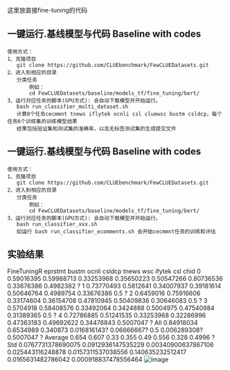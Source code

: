 这里放直接fine-tuning的代码



一键运行.基线模型与代码 Baseline with codes
---------------------------------------------------------------------
    使用方式：
    1、克隆项目 
       git clone https://github.com/CLUEbenchmark/FewCLUEDatasets.git
    2、进入到相应的目录
       分类任务  
           例如：
           cd FewCLUEDatasets/baseline/models_tf/fine_tuning/bert/
    3、运行对应任务的脚本(GPU方式): 会自动下载模型并开始运行。
       bash run_classifier_multi_dataset.sh
       计算8个任务cecmmnt tnews iflytek ocnli csl cluewsc bustm csldcp，每个任务6个训练集的训练模型结果
       结果包括验证集和测试集的准确率，以及无标签测试集的生成提交文件
      
       
一键运行.基线模型与代码 Baseline with codes
---------------------------------------------------------------------
    使用方式：
    1、克隆项目 
       git clone https://github.com/CLUEbenchmark/FewCLUEDatasets.git
    2、进入到相应的目录
       分类任务  
           例如：
           cd FewCLUEDatasets/baseline/models_tf/fine_tuning/bert/
    3、运行对应任务的脚本(GPU方式): 会自动下载模型并开始运行。
       bash run_classifier_xxx.sh
       如运行 bash run_classifier_ecomments.sh 会开始cecmmnt任务的训练和评估
   
 
实验结果
--------------------------------------------------------------------


									
FineTuningR	eprstmt	bustm	ocnli	csldcp	tnews	wsc	ifytek	csl	chid
0	0.59016395	0.59988713	0.33253968	0.35650223	0.50547266	0.80736536	0.33676386	0.4982382	?
1	0.73770493	0.5812641	0.34007937	0.39181614	0.50646764	0.4989754	0.33676386	0.5	?
2	0.6459016	0.75916606	0.33174604	0.36154708	0.47810945	0.50409836	0.30646083	0.5	?
3	0.5704918	0.58408576	0.33492064	0.3424888	0.5004975	0.47540984	0.31389365	0.5	?
4	0.72786885	0.51241535	0.33253968	0.32286996	0.47363183	0.49692622	0.34476843	0.5007047	?
All	0.84918034	0.6534989	0.340873	0.016816143?	0.06666667?	0.5	0.006289308?	0.5007047	?
Average	0.654	0.607	0.33	0.355	0.49	0.556	0.328	0.4996	?
Std 	0.0767731378690075	0.0912936147535229	0.00340900637867106	0.025443116248878	0.0157311537038556	0.140635232512417	0.0165631482786042	0.000918837478556464	![image](https://user-images.githubusercontent.com/19634224/129216149-78478da7-981d-49d8-94d0-9bb827cedfd4.png)

